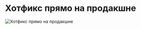 # Хотфикс прямо на продакшне

![Хотфикс прямо на продакшне](../images/c72b9b02-0be9-4f22-aa2c-2a562646a1ae.gif)